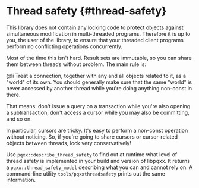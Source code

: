 Thread safety                    {#thread-safety}
=============

This library does not contain any locking code to protect objects against
simultaneous modification in multi-threaded programs.  Therefore it is up
to you, the user of the library, to ensure that your threaded client
programs perform no conflicting operations concurrently.

Most of the time this isn't hard.  Result sets are immutable, so you can
share them between threads without problem.  The main rule is:

@li Treat a connection, together with any and all objects related to it, as
a "world" of its own.  You should generally make sure that the same "world"
is never accessed by another thread while you're doing anything non-const
in there.

That means: don't issue a query on a transaction while you're also opening
a subtransaction, don't access a cursor while you may also be committing,
and so on.

In particular, cursors are tricky.  It's easy to perform a non-const
operation without noticing.  So, if you're going to share cursors or
cursor-related objects between threads, lock very conservatively!

Use `pqxx::describe_thread_safety` to find out at runtime what level of
thread safety is implemented in your build and version of libpqxx.  It
returns a `pqxx::thread_safety_model` describing what you can and cannot rely
on.  A command-line utility `tools/pqxxthreadsafety` prints out the same
information.

